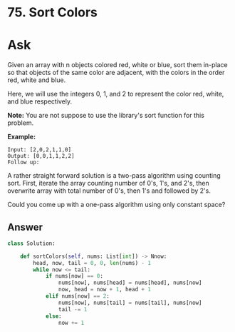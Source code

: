 # 75. Sort Colors

# Ask

Given an array with n objects colored red, white or blue, sort them in-place so that objects of the same color are adjacent, with the colors in the order red, white and blue.

Here, we will use the integers 0, 1, and 2 to represent the color red, white, and blue respectively.

**Note:** You are not suppose to use the library's sort function for this problem.

**Example:**

```
Input: [2,0,2,1,1,0]
Output: [0,0,1,1,2,2]
Follow up:
```

A rather straight forward solution is a two-pass algorithm using counting sort.
First, iterate the array counting number of 0's, 1's, and 2's, then overwrite array with total number of 0's, then 1's and followed by 2's.

Could you come up with a one-pass algorithm using only constant space?

## Answer

```python
class Solution:

    def sortColors(self, nums: List[int]) -> Nnow:
        head, now, tail = 0, 0, len(nums) - 1
        while now <= tail:
            if nums[now] == 0:
                nums[now], nums[head] = nums[head], nums[now]
                now, head = now + 1, head + 1
            elif nums[now] == 2:
                nums[now], nums[tail] = nums[tail], nums[now]
                tail -= 1
            else:
                now += 1
```
